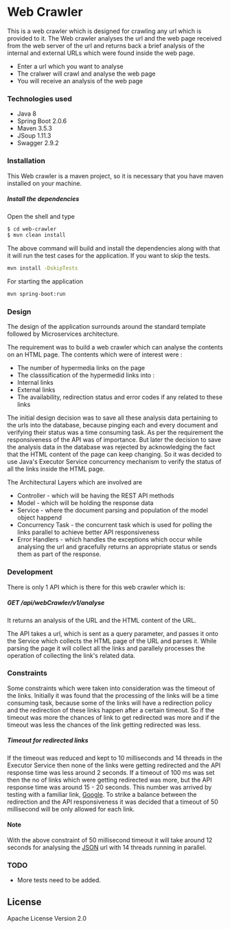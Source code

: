 # Web Crawler 

This is a web crawler which is designed for crawling any url which is provided to it. The Web crawler analyses the url and the web page received from the web server of the url and returns back a brief analysis of the internal and external URLs which were found inside the web page.

  - Enter a url which you want to analyse
  - The cralwer will crawl and analyse the web page
  - You will receive an analysis of the web page


### Technologies used

* Java 8
* Spring Boot 2.0.6
* Maven 3.5.3
* JSoup 1.11.3
* Swagger 2.9.2

### Installation

This Web crawler is a maven project, so it is necessary that you have maven installed on your machine.

##### Install the dependencies 

Open the shell and type

```sh
$ cd web-crawler
$ mvn clean install
```
The above command will build and install the dependencies along with that it will run the test cases for the application.
If you want to skip the tests.

```sh
mvn install -DskipTests
```
For starting the application

```sh
mvn spring-boot:run
```

### Design
The design of the application surrounds around the standard template followed by Microservices architecture.

The requirement was to build a web crawler which can analyse the contents on an HTML page. The contents which were of interest were :
 * The number of hypermedia links on the page
 * The classsification of the hypermedid links into :
 * Internal links 
 * External links
 * The availability, redirection status and error codes if any related to these links

The initial design decision was to save all these analysis data pertaining to the urls into the database, because pinging each and every document and verifying their status was a time consuming task. As per the requirement the responsiveness of the API was of importance. But later the decision to save the analysis data in the database was rejected by acknowledging the fact that the HTML content of the page can keep changing.
So it was decided to use Java's Executor Service concurrency mechanism to verify the status of all the links inside the HTML page.

The Architectural Layers which are involved are

* Controller - which will be having the REST API methods 
* Model - which will be holding the response data
* Service - where the document parsing and population of the model object happend
* Concurrency Task - the concurrent task which is used for polling the links parallel to achieve better API responsiveness
* Error Handlers - which handles the exceptions which occur while analysing the url and gracefully returns an appropriate status or sends them as part of the response.

### Development

There is only 1 API which is there for this web crawler which is:

#####   GET /api/webCrawler/v1/analyse 
It returns an analysis of the URL and the HTML content of the URL.

The API takes a url, which is sent as a query parameter, and passes it onto the Service which collects the HTML page of the URL and parses it. While parsing the page it will collect all the links and parallely processes the operation of collecting the link's related data.


### Constraints

Some constraints which were taken into consideration was the timeout of the links.
Initially it was found that the processing of the links will be a time consuming task, because some of the links will have a redirection policy and the redirection of these links happen after a certain timeout. So if the timeout was more the chances of link to get redirected was more and if the timeout was less the chances of the link getting redirected was less. 
##### Timeout for redirected links
If the timeout was reduced and kept to 10 milliseconds and 14 threads in the Executor Service then none of the links were getting redirected and the API response time was less around 2 seconds. If a timeout of 100 ms was set then the no of links which were getting redirected was more, but the API response time was around 15 - 20 seconds. This number was arrived by testing with a familiar link, [Google].
To strike a balance between the redirection and the API responsiveness it was decided that a timeout of 50 millisecond will be only allowed for each link. 

#### Note
With the above constraint of 50 millisecond timeout it will take around 12 seconds for analysing the [JSON] url with 14 threads running in parallel.


### TODO
* More tests need to be added.

License
----

Apache License Version 2.0

[Google]: <https://www.google.com>

[JSON]: <https://www.json.org>
